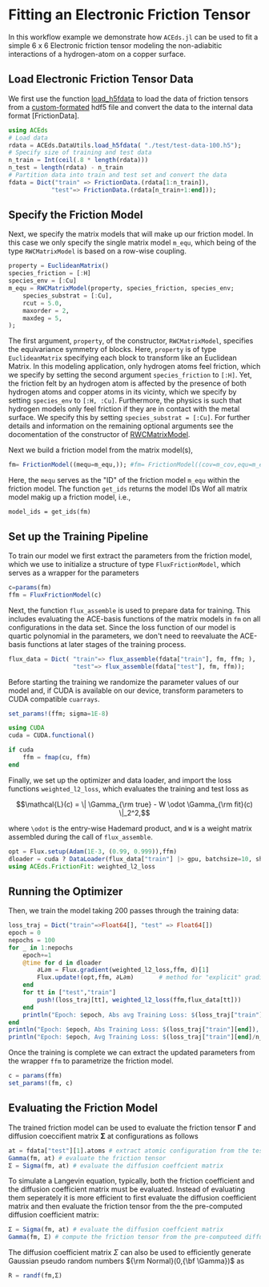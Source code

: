 # Fitting an Electronic Friction Tensor

In this workflow example we demonstrate how `ACEds.jl` can be used to fit a simple 6 x 6 Electronic friction tensor modeling the non-adiabitic interactions of a hydrogen-atom on a copper surface. 

## Load Electronic Friction Tensor Data
We first use the function [load_h5fdata]() to load the data of friction tensors from a [custom-formated]() hdf5 file and convert the data to the internal data format [FrictionData].
```julia
using ACEds
# Load data 
rdata = ACEds.DataUtils.load_h5fdata( "./test/test-data-100.h5"); 
# Specify size of training and test data
n_train = Int(ceil(.8 * length(rdata)))
n_test = length(rdata) - n_train
# Partition data into train and test set and convert the data 
fdata = Dict("train" => FrictionData.(rdata[1:n_train]), 
            "test"=> FrictionData.(rdata[n_train+1:end]));
```

## Specify the Friction Model
Next, we specify the matrix models that will make up our friction model. In this case we only specify the single matrix model `m_equ`, which being of the type `RWCMatrixModel` is based on a row-wise coupling. 
```julia
property = EuclideanMatrix()
species_friction = [:H]
species_env = [:Cu]
m_equ = RWCMatrixModel(property, species_friction, species_env;
    species_substrat = [:Cu],
    rcut = 5.0, 
    maxorder = 2, 
    maxdeg = 5,
);
```
The first argument, `property`, of the constructor, `RWCMatrixModel`, specifies the equivariance symmetry of blocks. Here, `property` is of type `EuclideanMatrix` specifying each block to  transform like an Euclidean Matrix. In this modeling application, only hydrogen atoms feel friction, which we specify by setting the second argument `species_friction` to `[:H]`. Yet, the friction felt by an hydrogen atom is affected by the presence of both hydrogen atoms and copper atoms in its vicinty, which we specify by setting `species_env` to `[:H, :Cu]`. Furthermore, the physics is such that hydrogen models only feel friction if they are in contact with the metal surface. We specify this by setting `species_substrat = [:Cu]`. For further details and information on the remaining optional arguments see the docomentation of the constructor of [RWCMatrixModel]().

Next we build a friction model from the matrix model(s),
```julia
fm= FrictionModel((mequ=m_equ,)); #fm= FrictionModel((cov=m_cov,equ=m_equ));
```
Here, the `mequ` serves as the "ID" of the friction model `m_equ` within the friction model. The function `get_ids` returns the model IDs Wof all matrix model makig up a friction model, i.e.,
```
model_ids = get_ids(fm)
```

## Set up the Training Pipeline
To train our model we first extract the parameters from the friction model, which we use to initialize a structure of type `FluxFrictionModel`, which serves as a wrapper for the parameters
```julia
c=params(fm)                                
ffm = FluxFrictionModel(c)
```
Next, the function `flux_assemble` is used to prepare data for training. This includes evaluating the ACE-basis functions of the matrix models in `fm` on all configurations in the data set. Since the loss function of our model is quartic polynomial in the parameters, we don't need to reevaluate the ACE-basis functions at later stages of the training process.
```julia
flux_data = Dict( "train"=> flux_assemble(fdata["train"], fm, ffm; ),
                  "test"=> flux_assemble(fdata["test"], fm, ffm));
```

Before starting the training we randomize the parameter values of our model and, if CUDA is available on our device, transform parameters to CUDA compatible `cuarrays`.
```julia
set_params!(ffm; sigma=1E-8)

using CUDA
cuda = CUDA.functional()

if cuda
    ffm = fmap(cu, ffm)
end
```

Finally, we set up the optimizer and data loader, and import the loss functions `weighted_l2_loss`, which evaluates the training and test loss as
```math
\mathcal{L}(c) = \| \Gamma_{\rm true} - W \odot \Gamma_{\rm fit}(c) \|_2^2,
```
where ``\odot`` is the entry-wise Hademard product, and ``W`` is a weight matrix assembled during the call of `flux_assemble`.
```julia
opt = Flux.setup(Adam(1E-3, (0.99, 0.999)),ffm)
dloader = cuda ? DataLoader(flux_data["train"] |> gpu, batchsize=10, shuffle=true) : DataLoader(flux_data["train"], batchsize=10, shuffle=true)
using ACEds.FrictionFit: weighted_l2_loss
```

## Running the Optimizer
Then, we train the model taking 200 passes through the training data: 
```julia
loss_traj = Dict("train"=>Float64[], "test" => Float64[])
epoch = 0
nepochs = 100
for _ in 1:nepochs
    epoch+=1
    @time for d in dloader
        ∂L∂m = Flux.gradient(weighted_l2_loss,ffm, d)[1]
        Flux.update!(opt,ffm, ∂L∂m)       # method for "explicit" gradient
    end
    for tt in ["test","train"]
        push!(loss_traj[tt], weighted_l2_loss(ffm,flux_data[tt]))
    end
    println("Epoch: $epoch, Abs avg Training Loss: $(loss_traj["train"][end]/n_train)), Test Loss: $(loss_traj["test"][end]/n_test))")
end
println("Epoch: $epoch, Abs Training Loss: $(loss_traj["train"][end]), Test Loss: $(loss_traj["test"][end])")
println("Epoch: $epoch, Avg Training Loss: $(loss_traj["train"][end]/n_train), Test Loss: $(loss_traj["test"][end]/n_test)")
```
Once the training is complete we can extract the updated parameters from the wrapper `ffm` to parametrize the friction model. 
```julia
c = params(ffm)
set_params!(fm, c)
```

## Evaluating the Friction Model 
The trained friction model can be used to evaluate the friction tensor ${\bm \Gamma}$ and diffusion coeccifient matrix ${\bm \Sigma}$ at configurations as follows 
```julia
at = fdata["test"][1].atoms # extract atomic configuration from the test set
Gamma(fm, at) # evaluate the friction tensor
Σ = Sigma(fm, at) # evaluate the diffusion coeffcient matrix
```
To simulate a Langevin equation, typically, both the friction coefficient and the diffusion coefficient matrix must be evaluated. Instead of evaluating them seperately it is more efficient to first evaluate the diffusion coefficient matrix and then evaluate the friction tensor from the the pre-computed diffusion coefficient matrix:
```julia
Σ = Sigma(fm, at) # evaluate the diffusion coeffcient matrix
Gamma(fm, Σ) # compute the friction tensor from the pre-computeed diffusion coefficient matrix.
```

The diffusion coefficient matrix $\Sigma$ can also be used to efficiently generate Gaussian pseudo random numbers ${\rm Normal}(0,{\bf \Gamma})$ as 
```julia
R = randf(fm,Σ)
```


